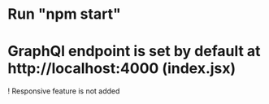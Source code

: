 # Run "npm start"

# GraphQl endpoint is set by default at http://localhost:4000 (index.jsx)

! Responsive feature is not added
